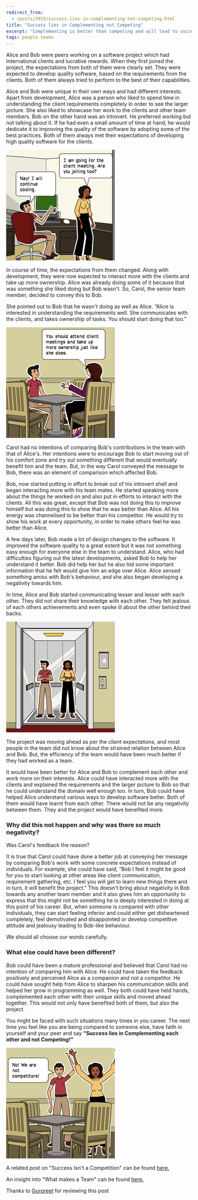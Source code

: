 ```yaml
---
redirect_from:
  - /posts/2015/success-lies-in-complementing-not-competing.html
title: "Success lies in Complementing not Competing"
excerpt: "Complementing is better than competing and will lead to success"
tags: people teams
---
```


Alice and Bob were peers working on a software project which had International clients and lucrative rewards. When they 
first joined the project, the expectations from both of them were clearly set. They were expected to develop quality 
software, based on the requirements from the clients. Both of them always tried to perform to the best of their 
capabilities.

Alice and Bob were unique in their own ways and had different interests. Apart from development, Alice was a person who 
liked to spend time in understanding the client requirements completely in order to see the larger picture. She also
liked to showcase her work to the clients and other team members. Bob on the other hand was an introvert. He preferred 
working but not talking about it. If he had even a small amount of time at hand, he would dedicate it to improving the 
quality of the software by adopting some of the best practices. Both of them always met their expectations of 
developing high quality software for the clients.

![Interests of Alice and Bob](/assets/images/posts/complement-not-compete/character-interests.png)

In course of time, the expectations from them changed. Along with development, they were now expected to interact more 
with the clients and take up more ownership. Alice was already doing some of it because that was something she liked 
doing but Bob wasn't. So, Carol, the senior team member, decided to convey this to Bob.

She pointed out to Bob that he wasn't doing as well as Alice. “Alice is interested in understanding the requirements 
well. She communicates with the clients, and takes ownership of tasks. You should start doing that too.”

![New expectations](/assets/images/posts/complement-not-compete/new-expectations.png)

Carol had no intentions of comparing Bob's contributions in the team with that of Alice's. Her intentions were to 
encourage Bob to start moving out of his comfort zone and try out something different that would eventually benefit him
and the team. But, in the way Carol conveyed the message to Bob, there was an element of comparison which affected Bob.

Bob, now started putting in effort to break out of his introvert shell and began interacting more with his team mates. 
He started speaking more about the things he worked on and also put in efforts to interact with the clients. All this 
was great, except that Bob was not doing this to improve himself but was doing this to show that he was better than
Alice. All his energy was channelised to be better than his competitor. He would try to show his work at every 
opportunity, in order to make others feel he was better than Alice.

A few days later, Bob made a lot of design changes to the software. It improved the software quality to a great extent 
but it was not something easy enough for everyone else in the team to understand. Alice, who had difficulties figuring 
out the latest developments, asked Bob to help her understand it better. Bob did help her but he also hid some important
information that he felt would give him an edge over Alice. Alice sensed something amiss with Bob's behaviour, and she 
also began developing a negativity towards him.

In time, Alice and Bob started communicating lesser and lesser with each other. They did not share their knowledge with 
each other. They felt jealous of each others achievements and even spoke ill about the other behind their backs.

![Strained relation](/assets/images/posts/complement-not-compete/strained-relation.png)

The project was moving ahead as per the client expectations, and most people in the team did not know about the strained
relation between Alice and Bob. But, the efficiency of the team would have been much better if they had worked as a team.

It would have been better for Alice and Bob to complement each other and work more on their interests. Alice could have
interacted more with the clients and explained the requirements and the larger picture to Bob so that he could 
understand the domain well enough too. In turn, Bob could have helped Alice understand various ways to develop software 
better. Both of them would have learnt from each other. There would not be any negativity between them. They and the 
project would have benefited more.

### Why did this not happen and why was there so much negativity?
Was Carol's feedback the reason?

It is true that Carol could have done a better job at conveying her message by comparing Bob's work with some concrete 
expectations instead of individuals. For example, she could have said, “Bob I feel it might be good for you to start 
looking at other areas like client communication, requirement gathering, etc. I feel you will get to learn new things 
there and in turn, it will benefit the project.” This doesn't bring about negativity in Bob towards any another team 
member and it also gives him an opportunity to express that this might not be something he is deeply interested in 
doing at this point of his career. But, when someone is compared with other individuals, they can start feeling inferior 
and could either get disheartened completely, feel demotivated and disappointed or develop competitive attitude and 
jealousy leading to Bob-like behaviour.

We should all choose our words carefully.

### What else could have been different?

Bob could have been a mature professional and believed that Carol had no intention of comparing him with Alice. 
He could have taken the feedback positively and perceived Alice as a companion and not a competitor. He could have 
sought help from Alice to sharpen his communication skills and helped her grow in programming as well. They both could 
have held hands, complemented each other with their unique skills and moved ahead together. This would not only have
benefited both of them, but also the project.

You might be faced with such situations many times in you career. The next time you feel like you are being compared to 
someone else, have faith in yourself and your peer and say **“Success lies in Complementing each other and not Competing!”**

![We are not competitors](/assets/images/posts/complement-not-compete/we-are-not-competitors.png)

A related post on "Success Isn't a Competition" can be found 
<a href="http://zenhabits.net/success-isnt-a-competition-boosting-others-helps-you-in-the-long-run/" target="_blank">here.</a>

An insight into "What makes a Team" can be found 
<a href="http://www.thoughtworks.com/insights/blog/taking-care-what-matters-your-team" target="_blank">here.</a>

Thanks to <a href="https://twitter.com/_zenx_" target="_blank">Gurpreet</a> for reviewing this post
